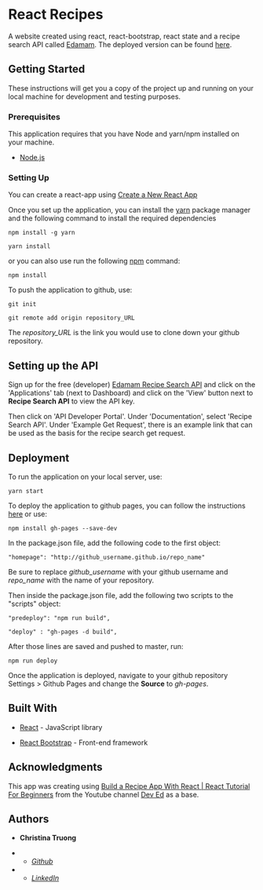 
  

# React Recipes

  

A website created using react, react-bootstrap, react state and a recipe search API called [Edamam](http://www.edamam.com). The deployed version can be found [here]([https://christinaqtruong.github.io/reactrecipes](https://christinaqtruong.github.io/reactrecipes)).

  

## Getting Started

  

These instructions will get you a copy of the project up and running on your local machine for development and testing purposes.

  

### Prerequisites

This application requires that you have Node and yarn/npm installed on your machine.

-  [Node.js]([https://nodejs.org/en/](https://nodejs.org/en/))

  

### Setting Up


You can create a react-app using [Create a New React App](https://reactjs.org/docs/create-a-new-react-app.html)

  

Once you set up the application, you can install the [yarn]([https://yarnpkg.com/](https://yarnpkg.com/)) package manager and the following command to install the required dependencies

```
npm install -g yarn

yarn install
```

or you can also use run the following [npm](https://www.npmjs.com/) command:

```
npm install
```

To push the application to github, use:
````
git init

git remote add origin repository_URL
````
  
The *repository_URL* is the link you would use to clone down your github repository.

## Setting up the API

Sign up for the free (developer) [Edamam Recipe Search API](https://developer.edamam.com/edamam-recipe-api) and click on the 'Applications' tab (next to Dashboard) and click on the 'View' button next to **Recipe Search API** to view the API key. 

Then click on 'API Developer Portal'. Under 'Documentation', select 'Recipe Search API'. Under 'Example Get Request', there is an example link that can be used as the basis for the recipe search get request. 


## Deployment


To run the application on your local server, use:
````
yarn start
````
To deploy the application to github pages, you can follow the instructions [here](https://blog.usejournal.com/how-to-deploy-your-react-app-into-github-pages-b2c96292b18e) or use:
````
npm install gh-pages --save-dev
````
In the package.json file, add the following code to the first object:
````
"homepage": "http://github_username.github.io/repo_name"
````
Be sure to replace *github_username* with your github username and *repo_name* with the name of your repository.

Then inside the package.json file, add the following two scripts to the "scripts" object:  
````
"predeploy": "npm run build",

"deploy" : "gh-pages -d build",
````
  

After those lines are saved and pushed to master, run:
````
npm run deploy
````
Once the application is deployed, navigate to your github repository Settings > Github Pages and change the **Source** to *gh-pages*.

  

## Built With

  

*  [React]([https://reactjs.org/docs/create-a-new-react-app.html](https://reactjs.org/docs/create-a-new-react-app.html)) - JavaScript library

*  [React Bootstrap]([https://react-bootstrap.github.io/](https://react-bootstrap.github.io/)) - Front-end framework

  

## Acknowledgments

This app was creating using [Build a Recipe App With React | React Tutorial For Beginners](https://www.youtube.com/watch?v=U9T6YkEDkMo) from the Youtube channel [Dev Ed]([https://www.youtube.com/channel/UClb90NQQcskPUGDIXsQEz5Q](https://www.youtube.com/channel/UClb90NQQcskPUGDIXsQEz5Q)) as a base.

  

## Authors

  

*  **Christina Truong**

*  -  [*Github* ](github.com/christinaqtruong)

*  -  [*LinkedIn* ](linkedin.com/in/christinaqtruong)